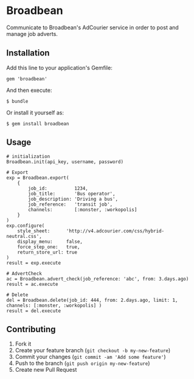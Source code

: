# Broadbean
Communicate to Broadbean's AdCourier service in order to post and manage job adverts.

## Installation

Add this line to your application's Gemfile:

    gem 'broadbean'

And then execute:

    $ bundle

Or install it yourself as:

    $ gem install broadbean

## Usage

    # initialization
    Broadbean.init(api_key, username, password)

    # Export
    exp = Broadbean.export(
        {
            job_id:          1234,
            job_title:       'Bus operator',
            job_description: 'Driving a bus',
            job_reference:   'transit job',
            channels:        [:monster, :workopolis]
        }
    )
    exp.configure(
        style_sheet:      'http://v4.adcourier.com/css/hybrid-neutral.css',
        display_menu:     false,
        force_step_one:   true,
        return_store_url: true
    )
    result = exp.execute

    # AdvertCheck
    ac = Broadbean.advert_check(job_reference: 'abc', from: 3.days.ago)
    result = ac.execute

    # Delete
    del = Broadbean.delete(job_id: 444, from: 2.days.ago, limit: 1, channels: [:monster, :workopolis] )
    result = del.execute


## Contributing

1. Fork it
2. Create your feature branch (`git checkout -b my-new-feature`)
3. Commit your changes (`git commit -am 'Add some feature'`)
4. Push to the branch (`git push origin my-new-feature`)
5. Create new Pull Request
